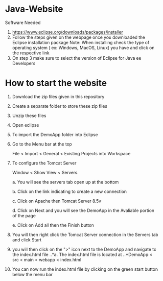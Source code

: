 # Java-Website
Software Needed
1. https://www.eclipse.org/downloads/packages/installer
2. Follow the steps given on the webpage once you downloaded the Eclipse installation package
Note: When installing check the type of operating system ( ex: Windows, MacOS, Linux) you have and click on the respective link
3. On step 3 make sure to select the version of Eclipse for Java ee Developers
# How to start the website
1. Download the zip files given in this repository
2. Create a separate folder to store these zip files
3. Unzip these files
4. Open eclipse
5. To import the DemoApp folder into Eclipse
6. Go to the Menu bar at the top

   File < Import < General < Existing Projects into Workspace

8. To configure the Tomcat Server

      Window < Show View < Servers
   
   a. You will see the servers tab open up at the bottom
   
   b. Click on the link indicating to create a new connection
   
   c. Click on Apache then Tomcat Server 8.5v
   
   d. Click on Next and you will see the DemoApp in the Avaliable portion of the page
   
   e. Click on Add all then the Finish button
   
10. You will then right click the Tomcat Server connection in the Servers tab and click Start
11. you will then click on the ">" icon next to the DemoApp and navigate to the index.html file
..*a. The index.html file is located at
..*DemoApp < src < main < webapp < index.html
12. You can now run the index.html file by clicking on the green start button below the menu bar
   
